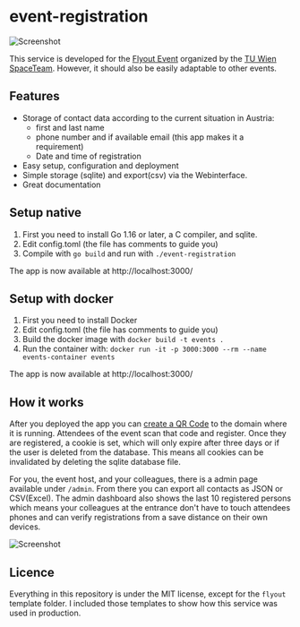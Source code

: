 # event-registration

![Screenshot](https://user-images.githubusercontent.com/21206831/132953023-4ccf8fb8-0a3a-445c-9802-799b990db510.png)


This service is developed for the
[Flyout Event](https://spaceteam.at/flyout/?lang=en) organized by the
[TU Wien SpaceTeam](https://spaceteam.at/?lang=en).
However, it should also be easily adaptable to other events.

## Features

- Storage of contact data according to the current situation in Austria:
  - first and last name
  - phone number and if available email (this app makes it a requirement)
  - Date and time of registration
- Easy setup, configuration and deployment
- Simple storage (sqlite) and export(csv) via the Webinterface.
- Great documentation

## Setup native

1. First you need to install Go 1.16 or later, a C compiler, and sqlite.
2. Edit config.toml (the file has comments to guide you)
3. Compile with `go build` and run with `./event-registration`

The app is now available at http://localhost:3000/

## Setup with docker

1. First you need to install Docker
2. Edit config.toml (the file has comments to guide you)
3. Build the docker image with `docker build -t events .`
4. Run the container with: `docker run -it -p 3000:3000 --rm --name events-container events`

The app is now available at http://localhost:3000/

## How it works

After you deployed the app you can [create a QR Code](https://qr-creator.com/url.php)
to the domain where it is running. Attendees of the event scan that code and
register. Once they are registered, a cookie is set, which will only expire
after three days or if the user is deleted from the database. This means all
cookies can be invalidated by deleting the sqlite database file.

For you, the event host, and your colleagues, there is a admin page available under
`/admin`. From there you can export all contacts as JSON or CSV(Excel). The
admin dashboard also shows the last 10 registered persons which means your
colleagues at the entrance don't have to touch attendees phones and can verify
registrations from a save distance on their own devices.

![Screenshot](https://user-images.githubusercontent.com/21206831/132955534-bcb03c1f-82db-4377-9ce5-1386dfa4dd2a.png)

## Licence

Everything in this repository is under the MIT license, except for the
`flyout` template folder. I included those templates to show how this service
was used in production.
